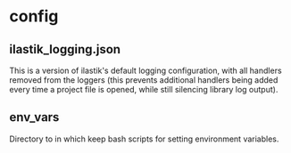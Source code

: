 # config

## ilastik_logging.json

This is a version of ilastik's default logging configuration, with all
handlers removed from the loggers (this prevents additional handlers
being added every time a project file is opened, while still silencing
library log output).

## env_vars

Directory to in which keep bash scripts for setting environment
variables.
